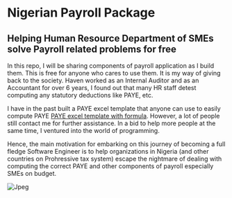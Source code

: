 # Nigerian Payroll Package

## Helping Human Resource Department of SMEs solve Payroll related problems for free

In this repo, I will be sharing components of payroll application as I build them. This is free for anyone who cares to use them. It is my way of giving back to the society. Haven worked as an Internal Auditor and as an Accountant for over 6 years, I found out that many HR staff detest computing any statutory deductions like PAYE, etc.

I have in the past built a PAYE excel template that anyone can use to easily compute PAYE [PAYE excel template with formula](https://accountantnextdoor.com/payroll-fundamentals-in-nigeria-how-to-compute-paye-in-microsoft-excel/). However, a lot of people still contact me for further assistance. In a bid to help more people at the same time, I ventured into the world of programming.

Hence, the main motivation for embarking on this journey of becoming a full fledge Software Engineer is to help organizations in Nigeria (and other countries on Prohressive tax system) escape the nightmare of dealing with computing the correct PAYE and other components of payroll especially SMEs on budget.




![Jpeg](https://user-images.githubusercontent.com/105613046/190876791-450f399a-1001-4ad6-82aa-e37b3c9d9bbe.jpg)
